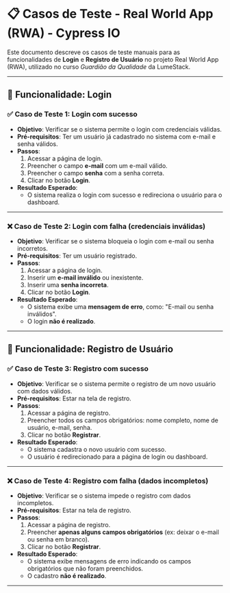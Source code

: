 # 📋 Casos de Teste - Real World App (RWA) - Cypress IO

Este documento descreve os casos de teste manuais para as funcionalidades de **Login** e **Registro de Usuário** no projeto Real World App (RWA), utilizado no curso *Guardião da Qualidade* da LumeStack.

---

## 🔐 Funcionalidade: Login

### ✅ Caso de Teste 1: Login com sucesso

- **Objetivo**: Verificar se o sistema permite o login com credenciais válidas.
- **Pré-requisitos**: Ter um usuário já cadastrado no sistema com e-mail e senha válidos.
- **Passos**:
  1. Acessar a página de login.
  2. Preencher o campo **e-mail** com um e-mail válido.
  3. Preencher o campo **senha** com a senha correta.
  4. Clicar no botão **Login**.
- **Resultado Esperado**:
  - O sistema realiza o login com sucesso e redireciona o usuário para o dashboard.

---

### ❌ Caso de Teste 2: Login com falha (credenciais inválidas)

- **Objetivo**: Verificar se o sistema bloqueia o login com e-mail ou senha incorretos.
- **Pré-requisitos**: Ter um usuário registrado.
- **Passos**:
  1. Acessar a página de login.
  2. Inserir um **e-mail inválido** ou inexistente.
  3. Inserir uma **senha incorreta**.
  4. Clicar no botão **Login**.
- **Resultado Esperado**:
  - O sistema exibe uma **mensagem de erro**, como: "E-mail ou senha inválidos".
  - O login **não é realizado**.

---

## 📝 Funcionalidade: Registro de Usuário

### ✅ Caso de Teste 3: Registro com sucesso

- **Objetivo**: Verificar se o sistema permite o registro de um novo usuário com dados válidos.
- **Pré-requisitos**: Estar na tela de registro.
- **Passos**:
  1. Acessar a página de registro.
  2. Preencher todos os campos obrigatórios: nome completo, nome de usuário, e-mail, senha.
  3. Clicar no botão **Registrar**.
- **Resultado Esperado**:
  - O sistema cadastra o novo usuário com sucesso.
  - O usuário é redirecionado para a página de login ou dashboard.

---

### ❌ Caso de Teste 4: Registro com falha (dados incompletos)

- **Objetivo**: Verificar se o sistema impede o registro com dados incompletos.
- **Pré-requisitos**: Estar na tela de registro.
- **Passos**:
  1. Acessar a página de registro.
  2. Preencher **apenas alguns campos obrigatórios** (ex: deixar o e-mail ou senha em branco).
  3. Clicar no botão **Registrar**.
- **Resultado Esperado**:
  - O sistema exibe mensagens de erro indicando os campos obrigatórios que não foram preenchidos.
  - O cadastro **não é realizado**.

---

